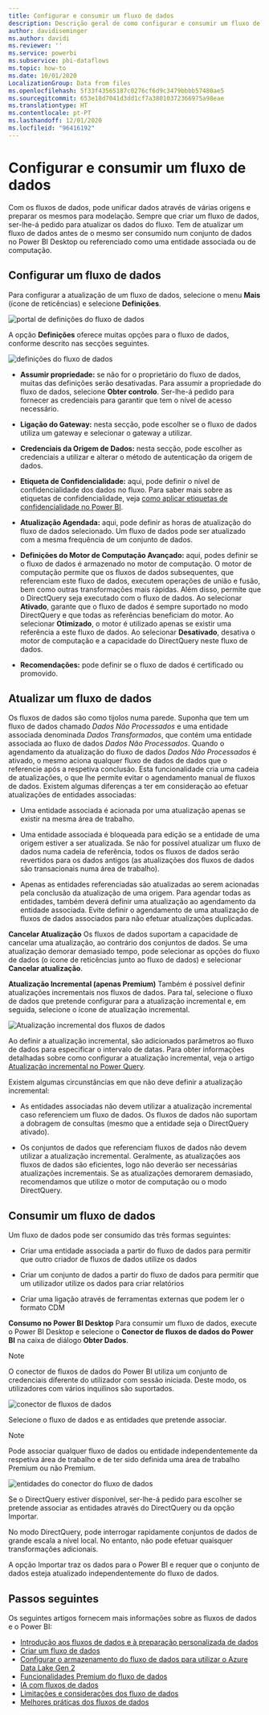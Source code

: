 ```yaml
---
title: Configurar e consumir um fluxo de dados
description: Descrição geral de como configurar e consumir um fluxo de dados no Power BI
author: davidiseminger
ms.author: davidi
ms.reviewer: ''
ms.service: powerbi
ms.subservice: pbi-dataflows
ms.topic: how-to
ms.date: 10/01/2020
LocalizationGroup: Data from files
ms.openlocfilehash: 5f33f43565187c0276cf6d9c3479bbbb57480ae5
ms.sourcegitcommit: 653e18d7041d3dd1cf7a38010372366975a98eae
ms.translationtype: HT
ms.contentlocale: pt-PT
ms.lasthandoff: 12/01/2020
ms.locfileid: "96416192"
---
```

# <a name="configure-and-consume-a-dataflow"></a>Configurar e consumir um fluxo de dados

Com os fluxos de dados, pode unificar dados através de várias origens e preparar os mesmos para modelação. Sempre que criar um fluxo de dados, ser-lhe-á pedido para atualizar os dados do fluxo. Tem de atualizar um fluxo de dados antes de o mesmo ser consumido num conjunto de dados no Power BI Desktop ou referenciado como uma entidade associada ou de computação.

## <a name="configuring-a-dataflow"></a>Configurar um fluxo de dados

Para configurar a atualização de um fluxo de dados, selecione o menu **Mais** (ícone de reticências) e selecione **Definições**.

![portal de definições do fluxo de dados](media/dataflows-configure-consume/dataflow-settings.png)

A opção **Definições** oferece muitas opções para o fluxo de dados, conforme descrito nas secções seguintes.

![definições do fluxo de dados](media/dataflows-configure-consume/dataflow-settings-detailed.png)

* **Assumir propriedade:** se não for o proprietário do fluxo de dados, muitas das definições serão desativadas. Para assumir a propriedade do fluxo de dados, selecione **Obter controlo**. Ser-lhe-á pedido para fornecer as credenciais para garantir que tem o nível de acesso necessário.

* **Ligação do Gateway:** nesta secção, pode escolher se o fluxo de dados utiliza um gateway e selecionar o gateway a utilizar. 

* **Credenciais da Origem de Dados:** nesta secção, pode escolher as credenciais a utilizar e alterar o método de autenticação da origem de dados.

* **Etiqueta de Confidencialidade:** aqui, pode definir o nível de confidencialidade dos dados no fluxo. Para saber mais sobre as etiquetas de confidencialidade, veja [como aplicar etiquetas de confidencialidade no Power BI](../../admin/service-security-apply-data-sensitivity-labels.md).

* **Atualização Agendada:** aqui, pode definir as horas de atualização do fluxo de dados selecionado. Um fluxo de dados pode ser atualizado com a mesma frequência de um conjunto de dados.

* **Definições do Motor de Computação Avançado:** aqui, podes definir se o fluxo de dados é armazenado no motor de computação. O motor de computação permite que os fluxos de dados subsequentes, que referenciam este fluxo de dados, executem operações de união e fusão, bem como outras transformações mais rápidas. Além disso, permite que o DirectQuery seja executado com o fluxo de dados. Ao selecionar **Ativado**, garante que o fluxo de dados é sempre suportado no modo DirectQuery e que todas as referências beneficiam do motor. Ao selecionar **Otimizado**, o motor é utilizado apenas se existir uma referência a este fluxo de dados. Ao selecionar **Desativado**, desativa o motor de computação e a capacidade do DirectQuery neste fluxo de dados.

* **Recomendações:** pode definir se o fluxo de dados é certificado ou promovido. 

## <a name="refreshing-a-dataflow"></a>Atualizar um fluxo de dados
Os fluxos de dados são como tijolos numa parede. Suponha que tem um fluxo de dados chamado *Dados Não Processados* e uma entidade associada denominada *Dados Transformados*, que contém uma entidade associada ao fluxo de dados *Dados Não Processados*. Quando o agendamento da atualização do fluxo de dados *Dados Não Processados* é ativado, o mesmo aciona qualquer fluxo de dados de dados que o referencie após a respetiva conclusão. Esta funcionalidade cria uma cadeia de atualizações, o que lhe permite evitar o agendamento manual de fluxos de dados. Existem algumas diferenças a ter em consideração ao efetuar atualizações de entidades associadas:

* Uma entidade associada é acionada por uma atualização apenas se existir na mesma área de trabalho.

* Uma entidade associada é bloqueada para edição se a entidade de uma origem estiver a ser atualizada. Se não for possível atualizar um fluxo de dados numa cadeia de referência, todos os fluxos de dados serão revertidos para os dados antigos (as atualizações dos fluxos de dados são transacionais numa área de trabalho).

* Apenas as entidades referenciadas são atualizadas ao serem acionadas pela conclusão da atualização de uma origem. Para agendar todas as entidades, também deverá definir uma atualização ao agendamento da entidade associada. Evite definir o agendamento de uma atualização de fluxos de dados associados para não efetuar atualizações duplicadas.

**Cancelar Atualização** Os fluxos de dados suportam a capacidade de cancelar uma atualização, ao contrário dos conjuntos de dados. Se uma atualização demorar demasiado tempo, pode selecionar as opções do fluxo de dados (o ícone de reticências junto ao fluxo de dados) e selecionar **Cancelar atualização**.

**Atualização Incremental (apenas Premium)** Também é possível definir atualizações incrementais nos fluxos de dados. Para tal, selecione o fluxo de dados que pretende configurar para a atualização incremental e, em seguida, selecione o ícone de atualização incremental.

![Atualização incremental dos fluxos de dados](media/dataflows-configure-consume/dataflow-created-entity.png)

Ao definir a atualização incremental, são adicionados parâmetros ao fluxo de dados para especificar o intervalo de datas. Para obter informações detalhadas sobre como configurar a atualização incremental, veja o artigo [Atualização incremental no Power Query](/power-query/dataflows/incremental-refresh).

Existem algumas circunstâncias em que não deve definir a atualização incremental:

* As entidades associadas não devem utilizar a atualização incremental caso referenciem um fluxo de dados. Os fluxos de dados não suportam a dobragem de consultas (mesmo que a entidade seja o DirectQuery ativado). 

* Os conjuntos de dados que referenciam fluxos de dados não devem utilizar a atualização incremental. Geralmente, as atualizações aos fluxos de dados são eficientes, logo não deverão ser necessárias atualizações incrementais. Se as atualizações demorarem demasiado, recomendamos que utilize o motor de computação ou o modo DirectQuery.

## <a name="consuming-a-dataflow"></a>Consumir um fluxo de dados

Um fluxo de dados pode ser consumido das três formas seguintes:

* Criar uma entidade associada a partir do fluxo de dados para permitir que outro criador de fluxos de dados utilize os dados

* Criar um conjunto de dados a partir do fluxo de dados para permitir que um utilizador utilize os dados para criar relatórios

* Criar uma ligação através de ferramentas externas que podem ler o formato CDM

**Consumo no Power BI Desktop** Para consumir um fluxo de dados, execute o Power BI Desktop e selecione o **Conector de fluxos de dados do Power BI** na caixa de diálogo **Obter Dados**.

> [!NOTE]
> O conector de fluxos de dados do Power BI utiliza um conjunto de credenciais diferente do utilizador com sessão iniciada. Deste modo, os utilizadores com vários inquilinos são suportados.

![conector de fluxos de dados](media/dataflows-configure-consume/dataflow-connector.png)

Selecione o fluxo de dados e as entidades que pretende associar. 

> [!NOTE]
> Pode associar qualquer fluxo de dados ou entidade independentemente da respetiva área de trabalho e de ter sido definida uma área de trabalho Premium ou não Premium.

![entidades do conector do fluxo de dados](media/dataflows-configure-consume/dataflow-entities-picker.png)

Se o DirectQuery estiver disponível, ser-lhe-á pedido para escolher se pretende associar as entidades através do DirectQuery ou da opção Importar. 

No modo DirectQuery, pode interrogar rapidamente conjuntos de dados de grande escala a nível local. No entanto, não pode efetuar quaisquer transformações adicionais. 

A opção Importar traz os dados para o Power BI e requer que o conjunto de dados esteja atualizado independentemente do fluxo de dados.

## <a name="next-steps"></a>Passos seguintes
Os seguintes artigos fornecem mais informações sobre as fluxos de dados e o Power BI:

* [Introdução aos fluxos de dados e à preparação personalizada de dados](dataflows-introduction-self-service.md)
* [Criar um fluxo de dados](dataflows-create.md)
* [Configurar o armazenamento do fluxo de dados para utilizar o Azure Data Lake Gen 2](dataflows-azure-data-lake-storage-integration.md)
* [Funcionalidades Premium do fluxo de dados](dataflows-premium-features.md)
* [IA com fluxos de dados](dataflows-machine-learning-integration.md)
* [Limitações e considerações dos fluxo de dados](dataflows-features-limitations.md)
* [Melhores práticas dos fluxos de dados](dataflows-best-practices.md)